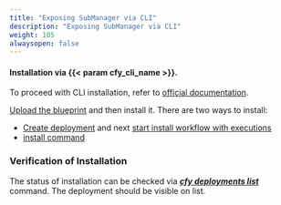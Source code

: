 ```yaml
---
title: "Exposing SubManager via CLI"
description: "Exposing SubManager via CLI"
weight: 105
alwaysopen: false
---
```


#### Installation via {{< param cfy_cli_name >}}.

To proceed with CLI installation, refer to [official documentation](https://docs.cloudify.co/latest/cli/orch_cli/).

[Upload the blueprint](https://docs.cloudify.co/latest/cli/orch_cli/blueprints/) and then install it.
There are two ways to install:
- [Create deployment](https://docs.cloudify.co/latest/cli/orch_cli/deployments/) and next [start install workflow with executions](https://docs.cloudify.co/latest/cli/orch_cli/executions/)
- [install command](https://docs.cloudify.co/latest/cli/orch_cli/install/)

### Verification of Installation
The status of installation can be checked via [***cfy deployments list***](https://docs.cloudify.co/latest/cli/orch_cli/deployments/) command.
The deployment should be visible on list.
